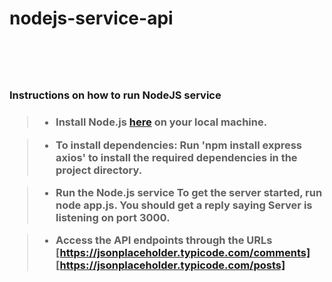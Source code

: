 <h1>nodejs-service-api<h1>
<br>


<h3>Instructions on how to run NodeJS service<h3>

> - Install Node.js [here](https://www.nodejs.org) on your local machine.

> - To install dependencies: 
    Run 'npm install express axios' to install the 
    required dependencies in the project directory.

> - Run the Node.js service
    To get the server started, run <b>node app.js</b>.
    You should get a reply saying __Server is listening on port 3000.__

> - Access the API endpoints through the URLs
[https://jsonplaceholder.typicode.com/comments]
[https://jsonplaceholder.typicode.com/posts]

